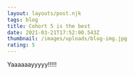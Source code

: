 ```yaml
---
layout: layouts/post.njk
tags: blog
title: Cohort 5 is the best
date: 2021-03-21T17:52:00.543Z
thumbnail: /images/uploads/blog-img.jpg
rating: 5
---
```

Yaaaaaayyyyy!!!!!